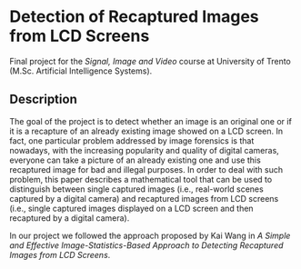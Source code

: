 # Detection of Recaptured Images from LCD Screens 

Final project for the *Signal, Image and Video* course at University of Trento (M.Sc. Artificial Intelligence Systems).

## Description

The goal of the project is to detect whether an image is an original one or if it is a recapture of
an already existing image showed on a LCD screen. In fact, one particular problem addressed by
image forensics is that nowadays, with the increasing popularity and quality of digital cameras,
everyone can take a picture of an already existing one and use this recaptured image for bad and
illegal purposes. In order to deal with such problem, this paper describes a mathematical tool that
can be used to distinguish between single captured images (i.e., real-world scenes captured by a
digital camera) and recaptured images from LCD screens (i.e., single captured images displayed on
a LCD screen and then recaptured by a digital camera).

In our project we followed the approach proposed by Kai Wang in *A Simple and Effective
Image-Statistics-Based Approach to Detecting Recaptured Images from LCD Screens*.
